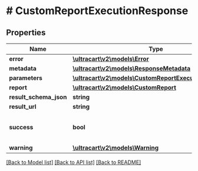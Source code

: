 # # CustomReportExecutionResponse

## Properties

Name | Type | Description | Notes
------------ | ------------- | ------------- | -------------
**error** | [**\ultracart\v2\models\Error**](Error.md) |  | [optional]
**metadata** | [**\ultracart\v2\models\ResponseMetadata**](ResponseMetadata.md) |  | [optional]
**parameters** | [**\ultracart\v2\models\CustomReportExecutionParameter[]**](CustomReportExecutionParameter.md) |  | [optional]
**report** | [**\ultracart\v2\models\CustomReport**](CustomReport.md) |  | [optional]
**result_schema_json** | **string** |  | [optional]
**result_url** | **string** |  | [optional]
**success** | **bool** | Indicates if API call was successful | [optional]
**warning** | [**\ultracart\v2\models\Warning**](Warning.md) |  | [optional]

[[Back to Model list]](../../README.md#models) [[Back to API list]](../../README.md#endpoints) [[Back to README]](../../README.md)
